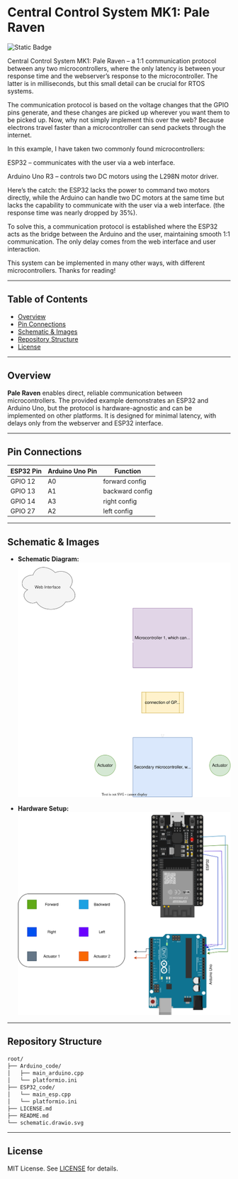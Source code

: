 # Central Control System MK1: Pale Raven

![Static Badge](https://img.shields.io/badge/status-completed-orange)


Central Control System MK1: Pale Raven – a 1:1 communication protocol between any two microcontrollers, where the only latency is between your response time and the webserver’s response to the microcontroller. The latter is in milliseconds, but this small detail can be crucial for RTOS systems.

The communication protocol is based on the voltage changes that the GPIO pins generate, and these changes are picked up wherever you want them to be picked up. Now, why not simply implement this over the web? Because electrons travel faster than a microcontroller can send packets through the internet.

In this example, I have taken two commonly found microcontrollers:

ESP32 – communicates with the user via a web interface.

Arduino Uno R3 – controls two DC motors using the L298N motor driver.

Here’s the catch: the ESP32 lacks the power to command two motors directly, while the Arduino can handle two DC motors at the same time but lacks the capability to communicate with the user via a web interface. (the response time was nearly dropped by 35%).

To solve this, a communication protocol is established where the ESP32 acts as the bridge between the Arduino and the user, maintaining smooth 1:1 communication. The only delay comes from the web interface and user interaction.

This system can be implemented in many other ways, with different microcontrollers. Thanks for reading!

---

## Table of Contents

- [Overview](#overview)
- [Pin Connections](#pin-connections)
- [Schematic & Images](#schematic--images)
- [Repository Structure](#repository-structure)
- [License](#license)

---

## Overview

**Pale Raven** enables direct, reliable communication between microcontrollers. The provided example demonstrates an ESP32 and Arduino Uno, but the protocol is hardware-agnostic and can be implemented on other platforms. It is designed for minimal latency, with delays only from the webserver and ESP32 interface.

---

## Pin Connections

| ESP32 Pin | Arduino Uno Pin | Function         |
|-----------|-----------------|------------------|
| GPIO 12   | A0              | forward config   |
| GPIO 13   | A1              | backward config  |
| GPIO 14   | A3              | right config     |
| GPIO 27   | A2              | left config      |


---

## Schematic & Images

- **Schematic Diagram:**  
    ![Schematic](schematic.drawio.svg)

- **Hardware Setup:**  
    ![Hardware](hardware.drawio.svg)


---

## Repository Structure

```
root/
├── Arduino_code/
│   ├── main_arduino.cpp 
│   └── platformio.ini
├── ESP32_code/
│   └── main_esp.cpp
│   └── platformio.ini
├── LICENSE.md
├── README.md
└── schematic.drawio.svg
```

---

## License

MIT License. See [LICENSE](LICENSE) for details.
